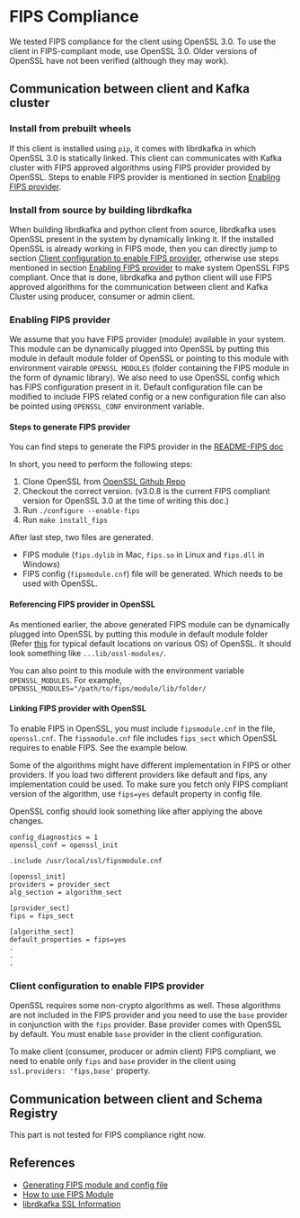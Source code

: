 # FIPS Compliance

We tested FIPS compliance for the client using OpenSSL 3.0. To use the client in FIPS-compliant mode, use OpenSSL 3.0. Older versions of OpenSSL have not been verified (although they may work).

## Communication between client and Kafka cluster

### Install from prebuilt wheels

If this client is installed using `pip`, it comes with librdkafka in which OpenSSL 3.0 is statically linked. This client can communicates with Kafka cluster with FIPS approved algorithms using FIPS provider provided by OpenSSL. Steps to enable FIPS provider is mentioned in section [Enabling FIPS provider](#enabling-fips-provider).


### Install from source by building librdkafka

When building librdkafka and python client from source, librdkafka uses OpenSSL present in the system by dynamically linking it. If the installed OpenSSL is already working in FIPS mode, then you can directly jump to section [Client configuration to enable FIPS provider](#client-configuration-to-enable-fips-provider), otherwise use steps mentioned in section [Enabling FIPS provider](#enabling-fips-provider) to make system OpenSSL FIPS compliant. Once that is done, librdkafka and python client will use FIPS approved algorithms for the communication between client and Kafka Cluster using producer, consumer or admin client.

### Enabling FIPS provider

We assume that you have FIPS provider (module) available in your system. This module can be dynamically plugged into OpenSSL by putting this module in default module folder of OpenSSL or pointing to this module with environment vairable `OPENSSL_MODULES` (folder containing the FIPS module in the form of dynamic library). We also need to use OpenSSL config which has FIPS configuration present in it. Default configuration file can be modified to include FIPS related config or a new configuration file can also be pointed using `OPENSSL_CONF` environment variable.

#### Steps to generate FIPS provider

You can find steps to generate the FIPS provider in the [README-FIPS doc](https://github.com/openssl/openssl/blob/openssl-3.0.8/README-FIPS.md)

In short, you need to perform the following steps:

1) Clone OpenSSL from [OpenSSL Github Repo](https://github.com/openssl/openssl)
2) Checkout the correct version. (v3.0.8 is the current FIPS compliant version for OpenSSL 3.0 at the time of writing this doc.)
3) Run `./configure --enable-fips`
4) Run `make install_fips`

After last step, two files are generated.
* FIPS module (`fips.dylib` in Mac, `fips.so` in Linux and `fips.dll` in Windows)
* FIPS config (`fipsmodule.cnf`) file will be generated. Which needs to be used with OpenSSL.

#### Referencing FIPS provider in OpenSSL

As mentioned earlier, the above generated FIPS module can be dynamically plugged into OpenSSL by putting this module in default module folder (Refer [this](https://github.com/confluentinc/librdkafka/blob/master/INTRODUCTION.md#ssl) for typical default locations on various OS) of OpenSSL. It should look something like `...lib/ossl-modules/`.

You can also point to this module with the environment variable `OPENSSL_MODULES`. For example, `OPENSSL_MODULES="/path/to/fips/module/lib/folder/`

#### Linking FIPS provider with OpenSSL

To enable FIPS in OpenSSL, you must include `fipsmodule.cnf` in the file, `openssl.cnf`. The `fipsmodule.cnf` file includes `fips_sect` which OpenSSL requires to enable FIPS. See the example below. 

Some of the algorithms might have different implementation in FIPS or other providers. If you load two different providers like default and fips, any implementation could be used. To make sure you fetch only FIPS compliant version of the algorithm, use `fips=yes` default property in config file.

OpenSSL config should look something like after applying the above changes.

```
config_diagnostics = 1
openssl_conf = openssl_init

.include /usr/local/ssl/fipsmodule.cnf

[openssl_init]
providers = provider_sect
alg_section = algorithm_sect

[provider_sect]
fips = fips_sect

[algorithm_sect]
default_properties = fips=yes
.
.
.
```

### Client configuration to enable FIPS provider

OpenSSL requires some non-crypto algorithms as well. These algorithms are not included in the FIPS provider and you need to use the `base` provider in conjunction with the `fips` provider. Base provider comes with OpenSSL by default. You must enable `base` provider in the client configuration.

To make client (consumer, producer or admin client) FIPS compliant, we need to enable only `fips` and `base` provider in the client using `ssl.providers: 'fips,base'` property.


## Communication between client and Schema Registry

This part is not tested for FIPS compliance right now.

## References
* [Generating FIPS module and config file](https://github.com/openssl/openssl/blob/openssl-3.0.8/README-FIPS.md)
* [How to use FIPS Module](https://www.openssl.org/docs/man3.0/man7/fips_module.html)
* [librdkafka SSL Information](https://github.com/confluentinc/librdkafka/blob/master/INTRODUCTION.md#ssl)
